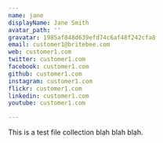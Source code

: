 ```yaml
---
name: jane
displayName: Jane Smith
avatar_path: ''
gravatar: 1985af848d639efd74c6af48f242cfa8
email: customer1@britebee.com
web: customer1.com
twitter: customer1.com
facebook: customer1.com
github: customer1.com
instagram: customer1.com
flickr: customer1.com
linkedin: customer1.com
youtube: customer1.com

---
```

<p>This is a test file collection blah blah blah.</p>

